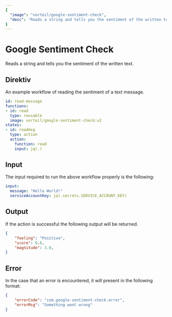 ```yaml
---
{
  "image": "vorteil/google-sentiment-check",
  "desc": "Reads a string and tells you the sentiment of the written text."
}
---
```


# Google Sentiment Check

Reads a string and tells you the sentiment of the written text.

## Direktiv

An example workflow of reading the sentiment of a text message.

```yaml
id: read-message
functions:
- id: read
  type: reusable
  image: vorteil/google-sentiment-check:v2
states:
- id: readmsg
  type: action
  action:
    function: read
    input: jq(.)
```

## Input

The input required to run the above workflow properly is the following:

```yaml
input:
  message: "Hello World!"
  serviceAccountKey: jq(.secrets.SERVICE_ACCOUNT_KEY)
```

## Output

If the action is successful the following output will be returned.

```json
{
    "feeling": "Positive",
    "score": 0.6,
    "magnitude": 3.0,   
}
```

## Error

In the case that an error is encountered, it will present in the following format:

```json
{
    "errorCode": "com.google-sentiment-check.error",
    "errorMsg": "Something went wrong"
}
```